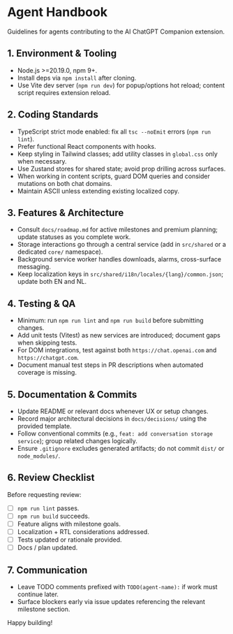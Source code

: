 ﻿# Agent Handbook

Guidelines for agents contributing to the AI ChatGPT Companion extension.

## 1. Environment & Tooling
- Node.js >=20.19.0, npm 9+.
- Install deps via `npm install` after cloning.
- Use Vite dev server (`npm run dev`) for popup/options hot reload; content script requires extension reload.

## 2. Coding Standards
- TypeScript strict mode enabled: fix all `tsc --noEmit` errors (`npm run lint`).
- Prefer functional React components with hooks.
- Keep styling in Tailwind classes; add utility classes in `global.css` only when necessary.
- Use Zustand stores for shared state; avoid prop drilling across surfaces.
- When working in content scripts, guard DOM queries and consider mutations on both chat domains.
- Maintain ASCII unless extending existing localized copy.

## 3. Features & Architecture
- Consult `docs/roadmap.md` for active milestones and premium planning; update statuses as you complete work.
- Storage interactions go through a central service (add in `src/shared` or a dedicated `core/` namespace).
- Background service worker handles downloads, alarms, cross-surface messaging.
- Keep localization keys in `src/shared/i18n/locales/{lang}/common.json`; update both EN and NL.

## 4. Testing & QA
- Minimum: run `npm run lint` and `npm run build` before submitting changes.
- Add unit tests (Vitest) as new services are introduced; document gaps when skipping tests.
- For DOM integrations, test against both `https://chat.openai.com` and `https://chatgpt.com`.
- Document manual test steps in PR descriptions when automated coverage is missing.

## 5. Documentation & Commits
- Update README or relevant docs whenever UX or setup changes.
- Record major architectural decisions in `docs/decisions/` using the provided template.
- Follow conventional commits (e.g., `feat: add conversation storage service`); group related changes logically.
- Ensure `.gitignore` excludes generated artifacts; do not commit `dist/` or `node_modules/`.

## 6. Review Checklist
Before requesting review:
- [ ] `npm run lint` passes.
- [ ] `npm run build` succeeds.
- [ ] Feature aligns with milestone goals.
- [ ] Localization + RTL considerations addressed.
- [ ] Tests updated or rationale provided.
- [ ] Docs / plan updated.

## 7. Communication
- Leave TODO comments prefixed with `TODO(agent-name):` if work must continue later.
- Surface blockers early via issue updates referencing the relevant milestone section.

Happy building!
